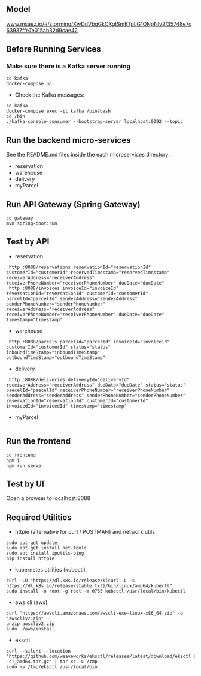 # 

## Model
www.msaez.io/#/storming/XwDdVbgGkCXgISmBTpLG1QNpNlv2/35748e7c63937ffe7e015ab32d9cae42

## Before Running Services
### Make sure there is a Kafka server running
```
cd kafka
docker-compose up
```
- Check the Kafka messages:
```
cd kafka
docker-compose exec -it kafka /bin/bash
cd /bin
./kafka-console-consumer --bootstrap-server localhost:9092 --topic 
```

## Run the backend micro-services
See the README.md files inside the each microservices directory:

- reservation
- warehouse
- delivery
- myParcel


## Run API Gateway (Spring Gateway)
```
cd gateway
mvn spring-boot:run
```

## Test by API
- reservation
```
 http :8088/reservations reservationId="reservationId" customerId="customerId" reservedTimestamp="reservedTimestamp" receiverAddress="receiverAddress" receiverPhoneNumber="receiverPhoneNumber" dueDate="dueDate" 
 http :8088/invoices invoiceId="invoiceId" reversationId="reversationId" customerId="customerId" parcelId="parcelId" senderAddress="senderAddress" senderPhoneNumber="senderPhoneNumber" receiverAddress="receiverAddress" receiverPhoneNumber="receiverPhoneNumber" dueDate="dueDate" timestamp="timestamp" 
```
- warehouse
```
 http :8088/parcels parcelId="parcelId" invoiceId="invoiceId" customerId="customerId" status="status" inboundTimeStamp="inboundTimeStamp" outboundTimeStamp="outboundTimeStamp" 
```
- delivery
```
 http :8088/deliveries deliveryId="deliveryId" receiverAddress="receiverAddress" dueDate="dueDate" status="status" paecelId="paecelId" receiverPhoneNumber="receiverPhoneNumber" senderAddress="senderAddress" senderPhoneNumber="senderPhoneNumber" reservationId="reservationId" customerId="customerId" invoicedId="invoicedId" timestamp="timestamp" 
```
- myParcel
```
```


## Run the frontend
```
cd frontend
npm i
npm run serve
```

## Test by UI
Open a browser to localhost:8088

## Required Utilities

- httpie (alternative for curl / POSTMAN) and network utils
```
sudo apt-get update
sudo apt-get install net-tools
sudo apt install iputils-ping
pip install httpie
```

- kubernetes utilities (kubectl)
```
curl -LO "https://dl.k8s.io/release/$(curl -L -s https://dl.k8s.io/release/stable.txt)/bin/linux/amd64/kubectl"
sudo install -o root -g root -m 0755 kubectl /usr/local/bin/kubectl
```

- aws cli (aws)
```
curl "https://awscli.amazonaws.com/awscli-exe-linux-x86_64.zip" -o "awscliv2.zip"
unzip awscliv2.zip
sudo ./aws/install
```

- eksctl 
```
curl --silent --location "https://github.com/weaveworks/eksctl/releases/latest/download/eksctl_$(uname -s)_amd64.tar.gz" | tar xz -C /tmp
sudo mv /tmp/eksctl /usr/local/bin
```

